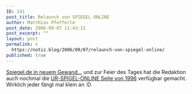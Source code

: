 ```yaml
---
ID: 141
post_title: Relaunch von SPIEGEL ONLINE
author: Matthias Pfefferle
post_date: 2006-09-07 11:43:11
post_excerpt: ""
layout: post
permalink: >
  https://notiz.blog/2006/09/07/relaunch-von-spiegel-online/
published: true
---
```

<a href="http://www.spiegel.de/netzwelt/netzkultur/0,1518,435448,00.html">Spiegel.de in neuem Gewand...</a> und zur Feier des Tages hat die Redaktion auch nochmal die <a href="http://www.spiegel.de/static/spon1996/">UR-SPIGEL-ONLINE Seite von 1996</a> verfügbar gemacht.
Wirklich jeder fängt mal klein an :D
